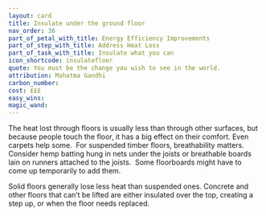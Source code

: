 ```yaml
---
layout: card
title: Insulate under the ground floor
nav_order: 36
part_of_petal_with_title: Energy Efficiency Improvements
part_of_step_with_title: Address Heat Loss
part_of_task_with_title: Insulate what you can
icon_shortcode: insulatefloor
quote: You must be the change you wish to see in the world.
attribution: Mahatma Gandhi
carbon_number: 
cost: £££
easy_wins: 
magic_wand: 
---
```


<p>The heat lost through floors is usually less than through other surfaces, but because people touch the floor, it has a big effect on their comfort. Even carpets help some.  For suspended timber floors, breathability matters.  Consider hemp batting hung in nets under the joists or breathable boards lain on runners attached to the joists.  Some floorboards might have to come up temporarily to add them.  </p><p>Solid floors generally lose less heat than suspended ones. Concrete and other floors that can’t be lifted are either insulated over the top, creating a step up, or when the floor needs replaced. </p> 
